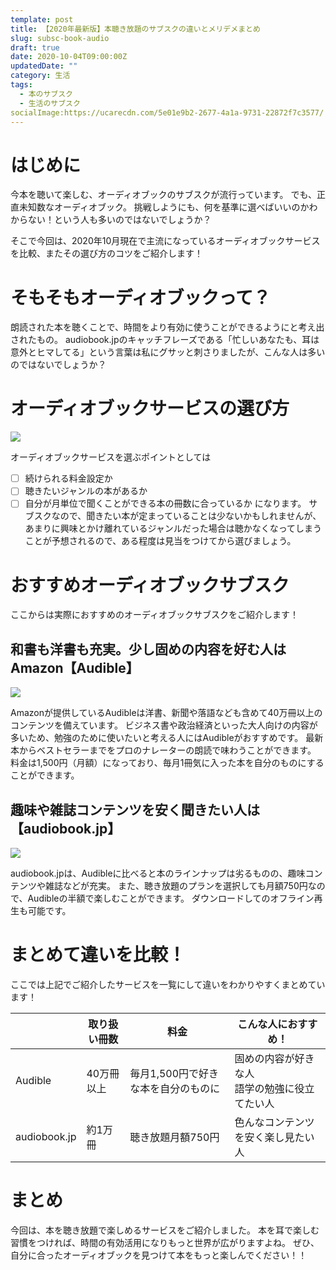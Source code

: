 ```yaml
---
template: post
title: 【2020年最新版】本聴き放題のサブスクの違いとメリデメまとめ
slug: subsc-book-audio
draft: true
date: 2020-10-04T09:00:00Z
updatedDate: ""
category: 生活
tags:
  - 本のサブスク
  - 生活のサブスク
socialImage:https://ucarecdn.com/5e01e9b2-2677-4a1a-9731-22872f7c3577/
---
```


# はじめに
今本を聴いて楽しむ、オーディオブックのサブスクが流行っています。
でも、正直未知数なオーディオブック。
挑戦しようにも、何を基準に選べばいいのかわからない！という人も多いのではないでしょうか？

そこで今回は、2020年10月現在で主流になっているオーディオブックサービスを比較、またその選び方のコツをご紹介します！

# そもそもオーディオブックって？
朗読された本を聴くことで、時間をより有効に使うことができるようにと考え出されたもの。
audiobook.jpのキャッチフレーズである「忙しいあなたも、耳は意外とヒマしてる」という言葉は私にグサッと刺さりましたが、こんな人は多いのではないでしょうか？

# オーディオブックサービスの選び方
![](https://ucarecdn.com/d48070da-ab90-4b1b-8882-71bb7c86123d/)

オーディオブックサービスを選ぶポイントとしては
- [ ] 続けられる料金設定か
- [ ] 聴きたいジャンルの本があるか
- [ ] 自分が月単位で聞くことができる本の冊数に合っているか
になります。
サブスクなので、聞きたい本が定まっていることは少ないかもしれませんが、あまりに興味とかけ離れているジャンルだった場合は聴かなくなってしまうことが予想されるので、ある程度は見当をつけてから選びましょう。

# おすすめオーディオブックサブスク

ここからは実際におすすめのオーディオブックサブスクをご紹介します！

## 和書も洋書も充実。少し固めの内容を好む人はAmazon【Audible】

![](https://ucarecdn.com/93e52b0e-dacd-4302-8e63-777407968e19/)

Amazonが提供しているAudibleは洋書、新聞や落語なども含めて40万冊以上のコンテンツを備えています。
ビジネス書や政治経済といった大人向けの内容が多いため、勉強のために使いたいと考える人にはAudibleがおすすめです。
最新本からベストセラーまでをプロのナレーターの朗読で味わうことができます。
料金は1,500円（月額）になっており、毎月1冊気に入った本を自分のものにすることができます。

## 趣味や雑誌コンテンツを安く聞きたい人は【audiobook.jp】
![](https://ucarecdn.com/a985794f-7c32-425a-85af-8778bf11adbd/)

audiobook.jpは、Audibleに比べると本のラインナップは劣るものの、趣味コンテンツや雑誌などが充実。
また、聴き放題のプランを選択しても月額750円なので、Audibleの半額で楽しむことができます。
ダウンロードしてのオフライン再生も可能です。

# まとめて違いを比較！
ここでは上記でご紹介したサービスを一覧にして違いをわかりやすくまとめています！

|  | 取り扱い冊数 | 料金 | こんな人におすすめ！ |
| --- | --- | --- | --- |
| Audible | 40万冊以上 | 毎月1,500円で好きな本を自分のものに | 固めの内容が好きな人<br>語学の勉強に役立てたい人 |
| audiobook.jp | 約1万冊 | 聴き放題月額750円 | 色んなコンテンツを安く楽し見たい人 |

# まとめ
今回は、本を聴き放題で楽しめるサービスをご紹介しました。
本を耳で楽しむ習慣をつければ、時間の有効活用になりもっと世界が広がりますよね。
ぜひ、自分に合ったオーディオブックを見つけて本をもっと楽しんでください！！


